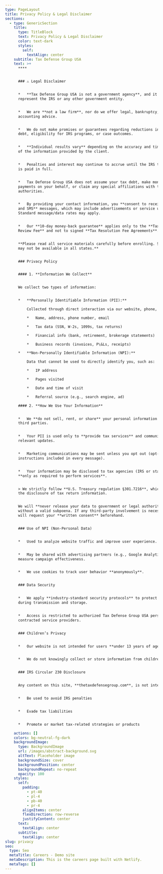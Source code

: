 ```yaml
---
type: PageLayout
title: Privacy Policy & Legal Disclaimer
sections:
  - type: GenericSection
    title:
      type: TitleBlock
      text: Privacy Policy & Legal Disclaimer
      color: text-dark
      styles:
        self:
          textAlign: center
    subtitle: Tax Defense Group USA
    text: >+
      ****


      ### ⚠️ Legal Disclaimer


      *   **Tax Defense Group USA is not a government agency**, and it does not
      represent the IRS or any other government entity.


      *   We are **not a law firm**, nor do we offer legal, bankruptcy, or
      accounting advice.


      *   We do not make promises or guarantees regarding reductions in tax
      debt, eligibility for IRS programs, or case outcomes.


      *   **Individual results vary** depending on the accuracy and timeliness
      of the information provided by the client.


      *   Penalties and interest may continue to accrue until the IRS tax debt
      is paid in full.


      *   Tax Defense Group USA does not assume your tax debt, make monthly
      payments on your behalf, or claim any special affiliations with taxing
      authorities.


      *   By providing your contact information, you **consent to receive calls
      and SMS** messages, which may include advertisements or service updates.
      Standard message/data rates may apply.


      *   Our **10-day money-back guarantee** applies only to the **Tax Analysis
      Review Fee** and not to signed **Tax Resolution Fee Agreements**.


      **Please read all service materials carefully before enrolling. Services
      may not be available in all states.**


      ### Privacy Policy


      #### 1. **Information We Collect**


      We collect two types of information:


      *   **Personally Identifiable Information (PII):**

          Collected through direct interaction via our website, phone, email, in-person visits, or third-party affiliates. This may include:

          *   Name, address, phone number, email

          *   Tax data (SSN, W-2s, 1099s, tax returns)

          *   Financial info (bank, retirement, brokerage statements)

          *   Business records (invoices, P\&Ls, receipts)

      *   **Non-Personally Identifiable Information (NPI):**

          Data that cannot be used to directly identify you, such as:

          *   IP address

          *   Pages visited

          *   Date and time of visit

          *   Referral source (e.g., search engine, ad)

      #### 2. **How We Use Your Information**


      *   We **do not sell, rent, or share** your personal information with
      third parties.


      *   Your PII is used only to **provide tax services** and communicate
      relevant updates.


      *   Marketing communications may be sent unless you opt out (opt-out
      instructions included in every message).


      *   Your information may be disclosed to tax agencies (IRS or state)
      **only as required to perform services**.


      > We strictly follow **U.S. Treasury regulation §301.7216**, which governs
      the disclosure of tax return information.


      We will **never release your data to government or legal authorities**
      without a valid subpoena. If any third-party involvement is necessary, we
      will request your **written consent** beforehand.


      ### Use of NPI (Non-Personal Data)


      *   Used to analyze website traffic and improve user experience.


      *   May be shared with advertising partners (e.g., Google Analytics) to
      measure campaign effectiveness.


      *   We use cookies to track user behavior **anonymously**.


      ### Data Security


      *   We apply **industry-standard security protocols** to protect your data
      during transmission and storage.


      *   Access is restricted to authorized Tax Defense Group USA personnel or
      contracted service providers.


      ### Children’s Privacy


      *   Our website is not intended for users **under 13 years of age**.


      *   We do not knowingly collect or store information from children.


      ### IRS Circular 230 Disclosure


      Any content on this site, **thetaxdefensegroup.com**, is not intended to:


      *   Be used to avoid IRS penalties


      *   Evade tax liabilities


      *   Promote or market tax-related strategies or products

    actions: []
    colors: bg-neutral-fg-dark
    backgroundImage:
      type: BackgroundImage
      url: /images/abstract-background.svg
      altText: Placeholder image
      backgroundSize: cover
      backgroundPosition: center
      backgroundRepeat: no-repeat
      opacity: 100
    styles:
      self:
        padding:
          - pt-40
          - pl-4
          - pb-40
          - pr-4
        alignItems: center
        flexDirection: row-reverse
        justifyContent: center
      text:
        textAlign: center
      subtitle:
        textAlign: center
slug: privacy
seo:
  type: Seo
  metaTitle: Careers - Demo site
  metaDescription: This is the careers page built with Netlify.
  metaTags: []
---
```

